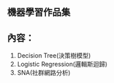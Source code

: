 機器學習作品集
----------------------------------------------------------------

內容：
----------------------------------------------------------------
1. Decision Tree(決策樹模型)
2. Logistic Regression(邏輯斯迴歸)
3. SNA(社群網路分析)

